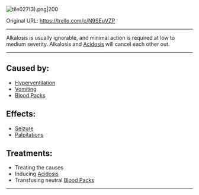 ![tile027(3).png\|200](/Blood/Alkalosis%20-%20Attachments/6718845db30472d958dd7ae7.png)

Original URL: https://trello.com/c/N9SEuVZP

---

Alkalosis is usually ignorable, and minimal action is required at low to medium severity. Alkalosis and [Acidosis](Acidosis.md) will cancel each other out.

---

## Caused by:

- [Hyperventilation](../Lungs/Hyperventilation.md)
- [Vomiting](../Symptoms/Vomiting.md)
- [Blood Packs](../Items/Blood%20Packs.md)

## Effects:

- [Seizure](../Head_Brain/Seizure.md)
- [Palpitations](../Symptoms/Palpitations.md)

## Treatments:

- Treating the causes
- Inducing [Acidosis](Acidosis.md)
- Transfusing neutral [Blood Packs](../Items/Blood%20Packs.md)

---

